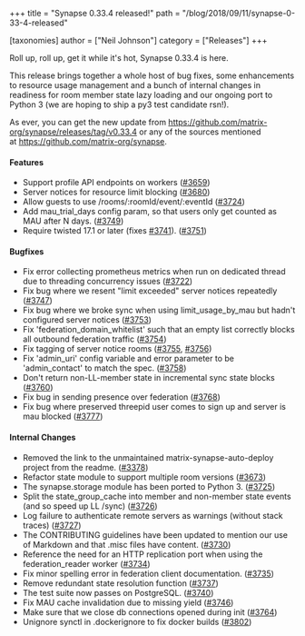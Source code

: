 +++
title = "Synapse 0.33.4 released!"
path = "/blog/2018/09/11/synapse-0-33-4-released"

[taxonomies]
author = ["Neil Johnson"]
category = ["Releases"]
+++

Roll up, roll up, get it while it's hot, Synapse 0.33.4 is here.

This release brings together a whole host of bug fixes, some enhancements to resource usage management and a bunch of internal changes in readiness for room member state lazy loading and our ongoing port to Python 3 (we are hoping to ship a py3 test candidate rsn!).

As ever, you can get the new update from <a href="https://github.com/matrix-org/synapse/releases/tag/v0.33.4">https://github.com/matrix-org/synapse/releases/tag/v0.33.4</a> or any of the sources mentioned at <a href="https://github.com/matrix-org/synapse">https://github.com/matrix-org/synapse</a>.
<h4>Features</h4>
<ul>
 	<li>Support profile API endpoints on workers (<a href="https://github.com/matrix-org/synapse/issues/3659">#3659</a>)</li>
 	<li>Server notices for resource limit blocking (<a href="https://github.com/matrix-org/synapse/issues/3680">#3680</a>)</li>
 	<li>Allow guests to use /rooms/:roomId/event/:eventId (<a href="https://github.com/matrix-org/synapse/issues/3724">#3724</a>)</li>
 	<li>Add mau_trial_days config param, so that users only get counted as MAU after N days. (<a href="https://github.com/matrix-org/synapse/issues/3749">#3749</a>)</li>
 	<li>Require twisted 17.1 or later (fixes <a href="https://github.com/matrix-org/synapse/issues/3741">#3741</a>). (<a href="https://github.com/matrix-org/synapse/issues/3751">#3751</a>)</li>
</ul>
<h4>Bugfixes</h4>
<ul>
 	<li>Fix error collecting prometheus metrics when run on dedicated thread due to threading concurrency issues (<a href="https://github.com/matrix-org/synapse/issues/3722">#3722</a>)</li>
 	<li>Fix bug where we resent "limit exceeded" server notices repeatedly (<a href="https://github.com/matrix-org/synapse/issues/3747">#3747</a>)</li>
 	<li>Fix bug where we broke sync when using limit_usage_by_mau but hadn't configured server notices (<a href="https://github.com/matrix-org/synapse/issues/3753">#3753</a>)</li>
 	<li>Fix 'federation_domain_whitelist' such that an empty list correctly blocks all outbound federation traffic (<a href="https://github.com/matrix-org/synapse/issues/3754">#3754</a>)</li>
 	<li>Fix tagging of server notice rooms (<a href="https://github.com/matrix-org/synapse/issues/3755">#3755</a>, <a href="https://github.com/matrix-org/synapse/issues/3756">#3756</a>)</li>
 	<li>Fix 'admin_uri' config variable and error parameter to be 'admin_contact' to match the spec. (<a href="https://github.com/matrix-org/synapse/issues/3758">#3758</a>)</li>
 	<li>Don't return non-LL-member state in incremental sync state blocks (<a href="https://github.com/matrix-org/synapse/issues/3760">#3760</a>)</li>
 	<li>Fix bug in sending presence over federation (<a href="https://github.com/matrix-org/synapse/issues/3768">#3768</a>)</li>
 	<li>Fix bug where preserved threepid user comes to sign up and server is mau blocked (<a href="https://github.com/matrix-org/synapse/issues/3777">#3777</a>)</li>
</ul>
<h4>Internal Changes</h4>
<ul>
 	<li>Removed the link to the unmaintained matrix-synapse-auto-deploy project from the readme. (<a href="https://github.com/matrix-org/synapse/issues/3378">#3378</a>)</li>
 	<li>Refactor state module to support multiple room versions (<a href="https://github.com/matrix-org/synapse/issues/3673">#3673</a>)</li>
 	<li>The synapse.storage module has been ported to Python 3. (<a href="https://github.com/matrix-org/synapse/issues/3725">#3725</a>)</li>
 	<li>Split the state_group_cache into member and non-member state events (and so speed up LL /sync) (<a href="https://github.com/matrix-org/synapse/issues/3726">#3726</a>)</li>
 	<li>Log failure to authenticate remote servers as warnings (without stack traces) (<a href="https://github.com/matrix-org/synapse/issues/3727">#3727</a>)</li>
 	<li>The CONTRIBUTING guidelines have been updated to mention our use of Markdown and that .misc files have content. (<a href="https://github.com/matrix-org/synapse/issues/3730">#3730</a>)</li>
 	<li>Reference the need for an HTTP replication port when using the federation_reader worker (<a href="https://github.com/matrix-org/synapse/issues/3734">#3734</a>)</li>
 	<li>Fix minor spelling error in federation client documentation. (<a href="https://github.com/matrix-org/synapse/issues/3735">#3735</a>)</li>
 	<li>Remove redundant state resolution function (<a href="https://github.com/matrix-org/synapse/issues/3737">#3737</a>)</li>
 	<li>The test suite now passes on PostgreSQL. (<a href="https://github.com/matrix-org/synapse/issues/3740">#3740</a>)</li>
 	<li>Fix MAU cache invalidation due to missing yield (<a href="https://github.com/matrix-org/synapse/issues/3746">#3746</a>)</li>
 	<li>Make sure that we close db connections opened during init (<a href="https://github.com/matrix-org/synapse/issues/3764">#3764</a>)</li>
 	<li>Unignore synctl in .dockerignore to fix docker builds (<a href="https://github.com/matrix-org/synapse/issues/3802">#3802</a>)</li>
</ul>
